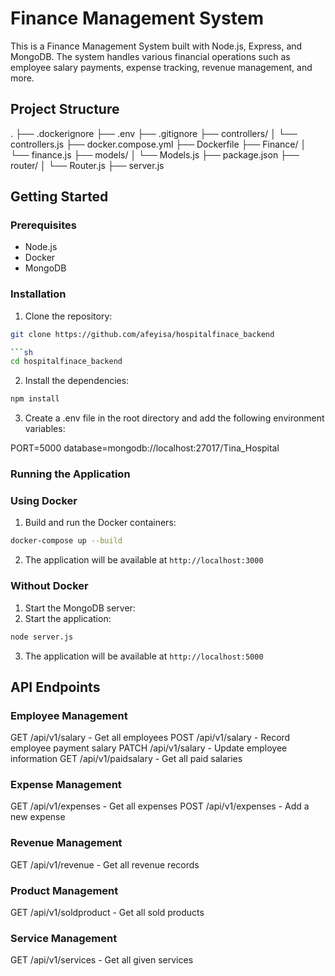 # Finance Management System

This is a Finance Management System built with Node.js, Express, and MongoDB. The system handles various financial operations such as employee salary payments, expense tracking, revenue management, and more.

## Project Structure
. ├── .dockerignore ├── .env ├── .gitignore ├── controllers/ │ └── controllers.js ├── docker.compose.yml ├── Dockerfile ├── Finance/ │ └── finance.js ├── models/ │ └── Models.js ├── package.json ├── router/ │ └── Router.js ├── server.js

## Getting Started

### Prerequisites

- Node.js
- Docker
- MongoDB

### Installation

1. Clone the repository:

```sh
git clone https://github.com/afeyisa/hospitalfinace_backend

```sh
cd hospitalfinace_backend
```
2. Install the dependencies:
```sh
npm install
```
3. Create a .env file in the root directory and add the following environment variables:

PORT=5000
database=mongodb://localhost:27017/Tina_Hospital

### Running the Application
### Using Docker
1. Build and run the Docker containers:
```sh
docker-compose up --build
```
2. The application will be available at ```http://localhost:3000```

### Without Docker
1. Start the MongoDB server:
2. Start the application:
```sh
node server.js
```
3. The application will be available at ```http://localhost:5000```


## API Endpoints
### Employee Management
GET /api/v1/salary - Get all employees
POST /api/v1/salary - Record  employee payment salary
PATCH /api/v1/salary - Update employee information
GET /api/v1/paidsalary - Get all paid salaries

### Expense Management
GET /api/v1/expenses - Get all expenses
POST /api/v1/expenses - Add a new expense

### Revenue Management
GET /api/v1/revenue - Get all revenue records

### Product Management
GET /api/v1/soldproduct - Get all sold products

### Service Management
GET /api/v1/services - Get all given services